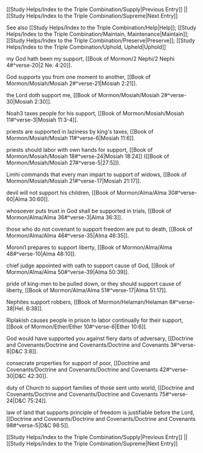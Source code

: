 [[Study Helps/Index to the Triple Combination/Supply|Previous Entry]]  ||  [[Study Helps/Index to the Triple Combination/Supreme|Next Entry]]

 See also [[Study Helps/Index to the Triple Combination/Help|Help]]; [[Study Helps/Index to the Triple Combination/Maintain, Maintenance|Maintain]]; [[Study Helps/Index to the Triple Combination/Preserve|Preserve]]; [[Study Helps/Index to the Triple Combination/Uphold, Upheld|Uphold]]

 my God hath been my support, [[Book of Mormon/2 Nephi/2 Nephi 4#^verse-20|2 Ne. 4:20]].

 God supports you from one moment to another, [[Book of Mormon/Mosiah/Mosiah 2#^verse-21|Mosiah 2:21]].

 the Lord doth support me, [[Book of Mormon/Mosiah/Mosiah 2#^verse-30|Mosiah 2:30]].

 Noah3 taxes people for his support, [[Book of Mormon/Mosiah/Mosiah 11#^verse-3|Mosiah 11:3-4]].

 priests are supported in laziness by king's taxes, [[Book of Mormon/Mosiah/Mosiah 11#^verse-6|Mosiah 11:6]].

 priests should labor with own hands for support, [[Book of Mormon/Mosiah/Mosiah 18#^verse-24|Mosiah 18:24]] ([[Book of Mormon/Mosiah/Mosiah 27#^verse-5|27:5]]).

 Limhi commands that every man impart to support of widows, [[Book of Mormon/Mosiah/Mosiah 21#^verse-17|Mosiah 21:17]].

 devil will not support his children, [[Book of Mormon/Alma/Alma 30#^verse-60|Alma 30:60]].

 whosoever puts trust in God shall be supported in trials, [[Book of Mormon/Alma/Alma 36#^verse-3|Alma 36:3]].

 those who do not covenant to support freedom are put to death, [[Book of Mormon/Alma/Alma 46#^verse-35|Alma 46:35]].

 Moroni1 prepares to support liberty, [[Book of Mormon/Alma/Alma 48#^verse-10|Alma 48:10]].

 chief judge appointed with oath to support cause of God, [[Book of Mormon/Alma/Alma 50#^verse-39|Alma 50:39]].

 pride of king-men to be pulled down, or they should support cause of liberty, [[Book of Mormon/Alma/Alma 51#^verse-17|Alma 51:17]].

 Nephites support robbers, [[Book of Mormon/Helaman/Helaman 6#^verse-38|Hel. 6:38]].

 Riplakish causes people in prison to labor continually for their support, [[Book of Mormon/Ether/Ether 10#^verse-6|Ether 10:6]].

 God would have supported you against fiery darts of adversary, [[Doctrine and Covenants/Doctrine and Covenants/Doctrine and Covenants 3#^verse-8|D&C 3:8]].

 consecrate properties for support of poor, [[Doctrine and Covenants/Doctrine and Covenants/Doctrine and Covenants 42#^verse-30|D&C 42:30]].

 duty of Church to support families of those sent unto world, [[Doctrine and Covenants/Doctrine and Covenants/Doctrine and Covenants 75#^verse-24|D&C 75:24]].

 law of land that supports principle of freedom is justifiable before the Lord, [[Doctrine and Covenants/Doctrine and Covenants/Doctrine and Covenants 98#^verse-5|D&C 98:5]].

[[Study Helps/Index to the Triple Combination/Supply|Previous Entry]]  ||  [[Study Helps/Index to the Triple Combination/Supreme|Next Entry]]